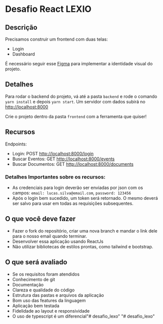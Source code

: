# Desafio React LEXIO

## Descrição

Precisamos construir um frontend com duas telas:
- Login
- Dashboard

É necessário seguir esse [Figma](https://www.figma.com/file/gw8ytCOl1vVoq699slvaQB/Teste-de-desenvolvimento?node-id=1%3A3070) para implementar a identidade visual do projeto.

## Detalhes

Para rodar o backend do projeto, vá até a pasta `backend` e rode o comando `yarn install` e depois `yarn start`. Um servidor com dados subirá no [http://localhost:8000](http://localhost:8000)

Crie o projeto dentro da pasta `frontend` com a ferramenta que quiser!

## Recursos
Endpoints:
- Login: POST [http://localhost:8000/login](http://localhost:8000/login)
- Buscar Eventos: GET [http://localhost:8000/events](http://localhost:8000/events)
- Buscar Documentos: GET [http://localhost:8000/documents](http://localhost:8000/documents)

### Detalhes Importantes sobre os recursos:
- As credenciais para login deverão ser enviadas por json com os campos: `email: lucas.silva@email.com`, `password: 123456`
- Após o login bem sucedido, um token será retornado. O mesmo deverá ser salvo para usar em todas as requisições subsequentes.

## O que você deve fazer

-   Fazer o fork do repositório, criar uma nova branch e mandar o link dele para o nosso email quando terminar.
-   Desenvolver essa aplicação usando ReactJs
- Não utilizar bibliotecas de estilos prontas, como tailwind e bootstrap.

## O que será avaliado

-   Se os requisitos foram atendidos
-   Conhecimento de git
-   Documentação
-   Clareza e qualidade do código
-   Estrutura das pastas e arquivos da aplicação
-   Bom uso das features da linguagem
-   Aplicação bem testada
-   Fidelidade ao layout e responsividade
-   O uso de typescript é um diferencial"# desafio_lexo" 
"# desafio_lexo" 
